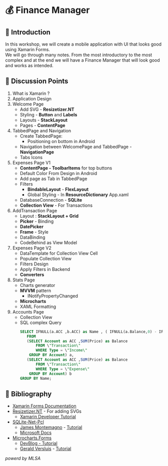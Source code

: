 # 💰 Finance Manager

## 📌 Introduction

In this workshop, we will create a mobile application with UI that looks good using Xamarin Forms.  
We will go through many notes. From the most introductory to the most complex and at the end we will have a Finance Manager that will look good and works as intended.

## 📑 Discussion Points

1. What is Xamarin ?
2. Application Design
3. Welcome Page
   - Add SVG - **Resizetizer.NT**
   - Styling - **Button** and **Labels**
   - Layouts - **StackLayout**
   - Pages - **ContentPage**
4. TabbedPage and Navigation
   - Create TabbedPage:
     - Positioning on bottom in Android
   - Navigation between WelcomePage and TabbedPage - **NavigationPage**
   - Tabs Icons
5. Expenses Page V1
   - **ContentPage - ToolbarItems** for top buttons
   - Default Color From Design in Android
   - Add page as Tab in TabbedPage
   - Filters
     - **BindableLayout** - **FlexLayout**
     - Global Styling - In **ResourceDictionary** App.xaml
   - DatabaseConnection - **SQLite**
   - **Collection View** - For Transactions
6. AddTransaction Page
   - Layout : **StackLayout + Grid**
   - **Picker** - Binding
   - **DatePicker**
   - **Frame** - Style
   - DataBinding
   - CodeBehind as View Model
7. Expenses Page V2
   - DataTemplate for Collection View Cell
   - Populate Collection View
   - Filters Design
   - Apply Filters in Backend
   - **Converters**
8. Stats Page
   - Charts generator
   - **MVVM** pattern
     - INotifyPropertyChanged
   - **Microcharts**
   - XAML Formatting
9. Accounts Page
   - Collection View
   - SQL complex Query
     ```sql
     SELECT IFNULL(a.ACC ,b.ACC) as Name , ( IFNULL(a.Balance,0) - IFNULL(b.Balance,0) ) as Balance
        FROM
        (SELECT Account as ACC ,SUM(Price) as Balance
            FROM \"Transaction\"
            WHERE Type = \"Income\"
         GROUP BY Account) a,
        (SELECT Account as ACC ,SUM(Price) as Balance
            FROM \"Transaction\"
            WHERE Type = \"Expense\"
         GROUP BY Account) b
     GROUP BY Name;
     ```

## 📖 Bibliography

- [Xamarin Forms Documentation](https://docs.microsoft.com/en-us/xamarin/get-started/what-is-xamarin)
- [Resizetizer.NT](https://www.nuget.org/packages/Resizetizer.NT/) - For adding SVGs
  - [Xamarin Developer Tutorial ](https://www.youtube.com/watch?v=zcUPh5cVWaE)
- [SQLite-Net-Pcl](https://www.nuget.org/packages/sqlite-net-pcl/)
  - [James Montemagno](https://www.youtube.com/channel/UCENTmbKaTphpWV2R2evVz2A) - [Tutorial](https://www.youtube.com/watch?v=XFP8Np-uRWc&t=904s)
  - [Microsoft Docs](https://docs.microsoft.com/en-us/xamarin/get-started/quickstarts/database?pivots=windows)
- [Microcharts.Forms](https://www.nuget.org/packages/Microcharts.Forms/)
  - [DevBlog - Tutorial](https://devblogs.microsoft.com/xamarin/microcharts-elegant-cross-platform-charts-for-any-app/)
  - [Gerald Versluis](https://www.youtube.com/channel/UCBBZ2kXWmd8eXlHg2wEaClw) - [Tutorial](https://www.youtube.com/watch?v=tLDxMKub5WA)

_powerd by MLSA_
